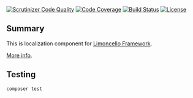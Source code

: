 [![Scrutinizer Code Quality](https://scrutinizer-ci.com/g/limoncello-php-dist/l10n/badges/quality-score.png?b=master)](https://scrutinizer-ci.com/g/limoncello-php-dist/l10n/?branch=master)
[![Code Coverage](https://scrutinizer-ci.com/g/limoncello-php-dist/l10n/badges/coverage.png?b=master)](https://scrutinizer-ci.com/g/limoncello-php-dist/l10n/?branch=master)
[![Build Status](https://travis-ci.org/limoncello-php-dist/l10n.svg?branch=master)](https://travis-ci.org/limoncello-php-dist/l10n)
[![License](https://img.shields.io/packagist/l/limoncello-php/l10n.svg)](https://packagist.org/packages/limoncello-php/l10n)

## Summary

This is localization component for [Limoncello Framework](https://github.com/limoncello-php/framework).

[More info](https://github.com/limoncello-php/framework).

## Testing

```
composer test
```
